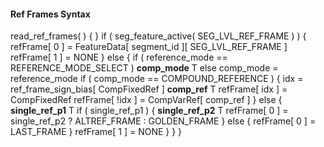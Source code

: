 #### Ref Frames Syntax

<div class="syntax">
read_ref_frames( ) {
}
    if ( seg_feature_active( SEG_LVL_REF_FRAME ) ) {
        refFrame[ 0 ] = FeatureData[ segment_id ][ SEG_LVL_REF_FRAME ]
        refFrame[ 1 ] = NONE
    } else {
        if ( reference_mode == REFERENCE_MODE_SELECT )
            <b>comp_mode</b>                                                 T
        else
            comp_mode = reference_mode
        if ( comp_mode == COMPOUND_REFERENCE ) {
            idx = ref_frame_sign_bias[ CompFixedRef ]
            <b>comp_ref</b>                                                  T
            refFrame[ idx ] = CompFixedRef
            refFrame[ !idx ] = CompVarRef[ comp_ref ]
        } else {
            <b>single_ref_p1</b>                                             T
            if ( single_ref_p1 ) {
                <b>single_ref_p2</b>                                         T
                refFrame[ 0 ] = single_ref_p2 ? ALTREF_FRAME : GOLDEN_FRAME
            } else {
                refFrame[ 0 ] = LAST_FRAME
            }
            refFrame[ 1 ] = NONE
        }
    }
}

</div>
